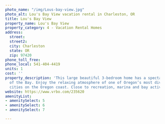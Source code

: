 ```yaml
---
photo_name: "/img/Lous-bay-view.jpg"
photo_alt: Lou's Bay View vacation rental in Charleston, OR
title: Lou's Bay View
property_name: Lou's Bay View
property_category: 4 - Vacation Rental Homes
address:
  street: 
  street2: 
  city: Charleston
  state: OR
  zip: 97420
phone_toll_free: 
phone_local: 541-404-4419
units: 1
cost: ''
property_description: 'This large beautiful 3-bedroom home has a spectacular view
  of the Bay. Enjoy the relaxing atmosphere of one of Oregon’s most diverse and largest
  cities on the Oregon coast. Close to recreation, marina and bay activities. '
website: https://www.vrbo.com/235620
amenityList:
- amenitySelect: 5
- amenitySelect: 6
- amenitySelect: 7

---
```

